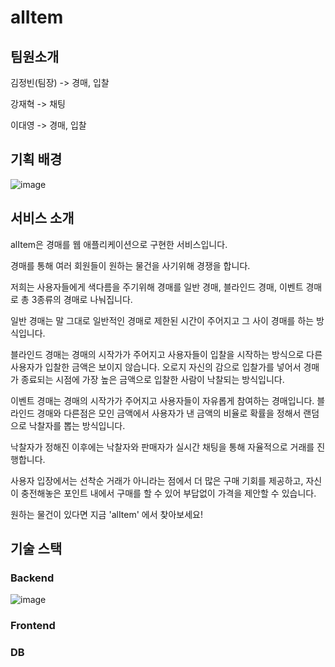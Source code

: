 # alItem


## 팀원소개

김정빈(팀장) -> 경매, 입찰

강재혁 -> 채팅

이대영 -> 경매, 입찰

## 기획 배경

![image](https://github.com/user-attachments/assets/61442e13-1e42-43a1-b42d-155aded6f81c)

## 서비스 소개

alItem은 경매를 웹 애플리케이션으로 구현한 서비스입니다.

경매를 통해 여러 회원들이 원하는 물건을 사기위해 경쟁을 합니다.

저희는 사용자들에게 색다름을 주기위해 경매를 일반 경매, 블라인드 경매, 이벤트 경매로 총 3종류의 경매로 나눠집니다.

일반 경매는 말 그대로 일반적인 경매로 제한된 시간이 주어지고 그 사이 경매를 하는 방식입니다.

블라인드 경매는 경매의 시작가가 주어지고 사용자들이 입찰을 시작하는 방식으로 다른 사용자가 입찰한 금액은 보이지 않습니다. 오로지 자신의 감으로 입찰가를 넣어서 경매가 종료되는 시점에 가장 높은 금액으로 입찰한 사람이 낙찰되는 방식입니다.

이벤트 경매는 경매의 시작가가 주어지고 사용자들이 자유롭게 참여하는 경매입니다. 블라인드 경매와 다른점은 모인 금액에서 사용자가 낸 금액의 비율로 확률을 정해서 랜덤으로 낙찰자를 뽑는 방식입니다.

낙찰자가 정해진 이후에는 낙찰자와 판매자가 실시간 채팅을 통해 자율적으로 거래를 진행합니다.

사용자 입장에서는 선착순 거래가 아니라는 점에서 더 많은 구매 기회를 제공하고, 자신이 충전해놓은 포인트 내에서 구매를 할 수 있어 부답없이 가격을 제안할 수 있습니다.

원하는 물건이 있다면 지금 'alItem' 에서 찾아보세요!


## 기술 스택
### Backend

![image](https://github.com/user-attachments/assets/0402dc0a-4cd1-441b-add8-47f1a92f1fab)

### Frontend


### DB



